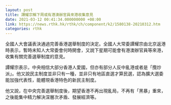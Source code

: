 ```yaml
---
layout: post
title: 譚耀宗稱下周或有港澳辦官員來港收集意見
date: 2021-03-12 00:41:34.000000000 +08:00
link: https://news.rthk.hk/rthk/ch/component/k2/1580138-20210312.htm
categories: rthk
---
```


全國人大會議表決通過完善香港選舉制度的決定。全國人大常委譚耀宗由北京返港時表示，暫時未知人大常委會何時開會，又說下星期可能會有港澳辦官員等來港，收集有關完善選舉制度的意見。

譚耀宗表示，中央相信大部分香港人愛國，但亦有部分人反中亂港或者是「攬炒派」。他又說民主制度並非只有一種，並非只有地區直選才算民選，認為擴大選委能加強代表性，能體現香港特色的新民主制度。

他又說，在中央完善選舉制度後，期望香港不再出現亂局，不再有「黑暴」重來，之後能集中精力解決深層次矛盾、發展經濟等。
